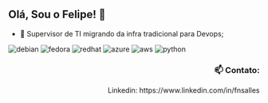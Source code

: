## Olá, Sou o Felipe! 👋

- 🔭 Supervisor de TI migrando da infra tradicional para Devops;

![debian](https://img.shields.io/badge/Debian-A81D33?style=for-the-badge&logo=debian&logoColor=white)
![fedora](https://img.shields.io/badge/Fedora-294172?style=for-the-badge&logo=fedora&logoColor=white)
![redhat](https://img.shields.io/badge/Red%20Hat-EE0000?style=for-the-badge&logo=redhat&logoColor=white)
![azure](https://img.shields.io/badge/Microsoft_Azure-0089D6?style=for-the-badge&logo=microsoft-azure&logoColor=white)
![aws](https://img.shields.io/badge/Amazon_AWS-232F3E?style=for-the-badge&logo=amazon-aws&logoColor=white)
![python](https://img.shields.io/badge/Python-3776AB?style=for-the-badge&logo=python&logoColor=white)


### <p style="text-align: right;">📫 Contato: </p>
  
<p style="text-align: right;">Linkedin: https://www.linkedin.com/in/fnsalles</p>
